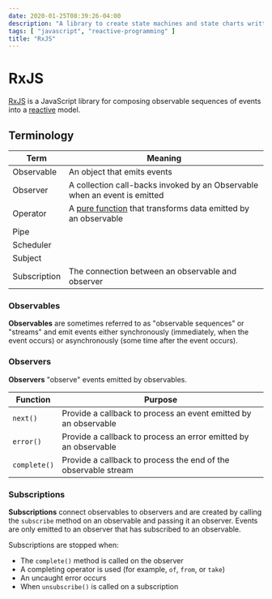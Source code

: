```yaml
---
date: 2020-01-25T08:39:26-04:00
description: "A library to create state machines and state charts written in JavaScript"
tags: [ "javascript", "reactive-programming" ]
title: "RxJS"
---
```


# RxJS

[RxJS](https://rxjs.dev/) is a JavaScript library for composing observable sequences of events into a [reactive](reactive-programming.md) model.

## Terminology

| Term         | Meaning                                                                                    |
| ------------ | ------------------------------------------------------------------------------------------ |
| Observable   | An object that emits events                                                                |
| Observer     | A collection call-backs invoked by an Observable when an event is emitted                  |
| Operator     | A [pure function](functional-programming.md) that transforms data emitted by an observable |
| Pipe         |                                                                                            |
| Scheduler    |                                                                                            |
| Subject      |                                                                                            |
| Subscription | The connection between an observable and observer                                          |

### Observables

**Observables** are sometimes referred to as "observable sequences" or "streams" and emit events either synchronously (immediately, when the event occurs) or asynchronously (some time after the event occurs).

### Observers

**Observers** "observe" events emitted by observables.

| Function     | Purpose                                                         |
| ------------ | --------------------------------------------------------------- |
| `next()`     | Provide a callback to process an event emitted by an observable |
| `error()`    | Provide a callback to process an error emitted by an observable |
| `complete()` | Provide a callback to process the end of the observable stream  |

### Subscriptions

**Subscriptions** connect observables to observers and are created by calling the `subscribe` method on an observable and passing it an observer. Events are only emitted to an observer that has subscribed to an observable.

Subscriptions are stopped when:

* The `complete()` method is called on the observer
* A completing operator is used (for example, `of`, `from`, or `take`)
* An uncaught error occurs
* When `unsubscribe()` is called on a subscription
